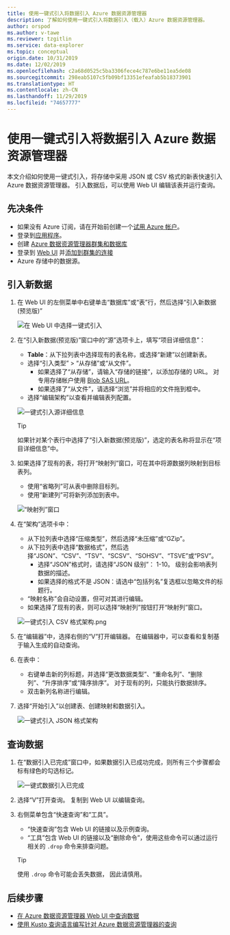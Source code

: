 ```yaml
---
title: 使用一键式引入将数据引入 Azure 数据资源管理器
description: 了解如何使用一键式引入将数据引入（载入）Azure 数据资源管理器。
author: orspod
ms.author: v-tawe
ms.reviewer: tzgitlin
ms.service: data-explorer
ms.topic: conceptual
origin.date: 10/31/2019
ms.date: 12/02/2019
ms.openlocfilehash: c2a68d0525c5ba3306fece4c787e6be11ea5de08
ms.sourcegitcommit: 298eab5107c5fb09bf13351efeafab5b18373901
ms.translationtype: HT
ms.contentlocale: zh-CN
ms.lasthandoff: 11/29/2019
ms.locfileid: "74657777"
---
```

# <a name="use-one-click-ingestion-to-ingest-data-into-azure-data-explorer"></a>使用一键式引入将数据引入 Azure 数据资源管理器

本文介绍如何使用一键式引入，将存储中采用 JSON 或 CSV 格式的新表快速引入 Azure 数据资源管理器。 引入数据后，可以使用 Web UI 编辑该表并运行查询。

## <a name="prerequisites"></a>先决条件

* 如果没有 Azure 订阅，请在开始前创建一个[试用 Azure 帐户](https://www.azure.cn/pricing/1rmb-trial/)。
* 登录到[应用程序](https://dataexplorer.azure.cn/)。
* 创建 [Azure 数据资源管理器群集和数据库](create-cluster-database-portal.md)
* 登录到 [Web UI](https://dataexplorer.azure.cn/) 并[添加到群集的连接](/data-explorer/web-query-data#add-clusters)
* Azure 存储中的数据源。

## <a name="ingest-new-data"></a>引入新数据

1. 在 Web UI 的左侧菜单中右键单击“数据库”或“表”行，然后选择“引入新数据(预览版)”   

    ![在 Web UI 中选择一键式引入](media/ingest-data-one-click/one-click-ingestion-in-webui.png)   
 
1. 在“引入新数据(预览版)”窗口中的“源”选项卡上，填写“项目详细信息”：   

    * **Table**：从下拉列表中选择现有的表名称，或选择“新建”以创建新表。 
    * 选择“引入类型” > “从存储”或“从文件”。   
        * 如果选择了“从存储”，请输入“存储的链接”，以添加存储的 URL。   对专用存储帐户使用 [Blob SAS URL](/vs-azure-tools-storage-explorer-blobs#get-the-sas-for-a-blob-container)。 
        * 如果选择了“从文件”，请选择“浏览”并将相应的文件拖到框中。  
    * 选择“编辑架构”以查看并编辑表列配置。 
 
    ![一键式引入源详细信息](media/ingest-data-one-click/one-click-ingestion-source.png) 

    > [!TIP]
    > 如果针对某个表行中选择了“引入新数据(预览版)”，选定的表名称将显示在“项目详细信息”中。   

1. 如果选择了现有的表，将打开“映射列”窗口，可在其中将源数据列映射到目标表列。  
    * 使用“省略列”可从表中删除目标列。  
    * 使用“新建列”可将新列添加到表中。  

    ![“映射列”窗口](media/ingest-data-one-click/one-click-map-columns-window.png)

1. 在“架构”选项卡中： 

    * 从下拉列表中选择“压缩类型”，然后选择“未压缩”或“GZip”。   
    * 从下拉列表中选择“数据格式”，然后选择“JSON”、“CSV”、“TSV”、“SCSV”、“SOHSV”、“TSVE”或“PSV”。         
        * 选择“JSON”格式时，请选择“JSON 级别”：   1-10。 级别会影响表列数据的描述。 
        * 如果选择的格式不是 JSON：请选中“包括列名”复选框以忽略文件的标题行。     
    * “映射名称”会自动设置，但可对其进行编辑。 
    * 如果选择了现有的表，则可以选择“映射列”按钮打开“映射列”窗口。  

    ![一键式引入 CSV 格式架构.png](media/ingest-data-one-click/one-click-csv-format.png)

1. 在“编辑器”中，选择右侧的“V”打开编辑器。   在编辑器中，可以查看和复制基于输入生成的自动查询。 

1.  在表中： 
    * 右键单击新的列标题，并选择“更改数据类型”、“重命名列”、“删除列”、“升序排序”或“降序排序”。      对于现有的列，只能执行数据排序。 
    * 双击新列名称进行编辑。

1. 选择“开始引入”以创建表、创建映射和数据引入。 

    ![一键式引入 JSON 格式架构](media/ingest-data-one-click/one-click-json-format.png) 
 
## <a name="query-data"></a>查询数据

1. 在“数据引入已完成”窗口中，如果数据引入已成功完成，则所有三个步骤都会标有绿色的勾选标记。  
 
    ![一键式数据引入已完成](media/ingest-data-one-click/one-click-data-ingestion-complete.png)

1. 选择“V”打开查询。  复制到 Web UI 以编辑查询。

1. 右侧菜单包含“快速查询”和“工具”。   

    * “快速查询”包含 Web UI 的链接以及示例查询。 
    * “工具”包含 Web UI 的链接以及“删除命令”，使用这些命令可以通过运行相关的 `.drop` 命令来排查问题。  

    > [!TIP]
    > 使用 `.drop` 命令可能会丢失数据， 因此请慎用。

## <a name="next-steps"></a>后续步骤

* [在 Azure 数据资源管理器 Web UI 中查询数据](web-query-data.md)
* [使用 Kusto 查询语言编写针对 Azure 数据资源管理器的查询](write-queries.md)
